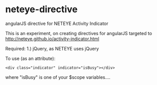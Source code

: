 neteye-directive
================

angularJS directive for NETEYE Activity Indicator

This is an experiment, on creating directives for angularJS targeted to http://neteye.github.io/activity-indicator.html

Required:
1.) jQuery, as NETEYE uses jQuery

To use (as an attribute):

    <div class="indicator" indicator="isBusy"></div>

where "isBusy" is one of your $scope variables....
